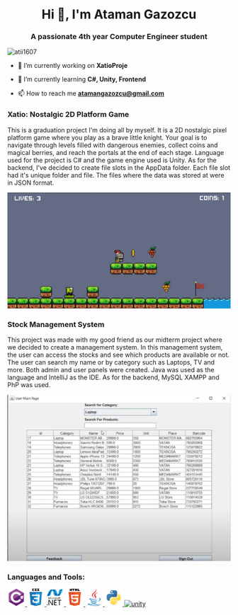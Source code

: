 <h1 align="center">Hi 👋, I'm Ataman Gazozcu</h1>
<h3 align="center">A passionate 4th year Computer Engineer student</h3>

<p align="left"> <img src="https://komarev.com/ghpvc/?username=atii1607&label=Profile%20views&color=0e75b6&style=flat" alt="atii1607" /> </p>

- 🔭 I’m currently working on **XatioProje**

- 🌱 I’m currently learning **C#, Unity, Frontend**

- 📫 How to reach me **atamangazozcu@gmail.com**

<h3 align="left"> Xatio: Nostalgic 2D Platform Game</h3>
<p>This is a graduation project I'm doing all by myself. It is a 2D nostalgic pixel platform game where you play as a brave little knight. Your goal is to navigate through levels filled with dangerous enemies, collect coins and magical berries, and reach the portals at the end of each stage. Language used for the project is C# and the game engine used is Unity. As for the backend, I've decided to create file slots in the AppData folder. Each file slot had it's unique folder and file. The files where the data was stored at were in JSON format.</p>

<img src="Ekran görüntüsü 2025-04-22 143520.png" alt="Knight Game Screenshot" width="600"/>

<h3 align="left"> Stock Management System </h3>
<p>This project was made with my good friend as our midterm project where we decided to create a management system. In this management system, the user can access the stocks and see which products are available or not. The user can search my name or by category such as Laptops, TV and more. Both admin and user panels were created. Java was used as the language and IntelliJ as the IDE. As for the backend, MySQL XAMPP and PhP was used.  </p>

<img src="Ekran görüntüsü 2025-04-22 143653.png" alt="Stock Management Screenshot" width="600"/>


<h3 align="left">Languages and Tools:</h3>
<p align="left"> <a href="https://www.w3schools.com/cs/" target="_blank" rel="noreferrer"> <img src="https://raw.githubusercontent.com/devicons/devicon/master/icons/csharp/csharp-original.svg" alt="csharp" width="40" height="40"/> </a> <a href="https://www.w3schools.com/css/" target="_blank" rel="noreferrer"> <img src="https://raw.githubusercontent.com/devicons/devicon/master/icons/css3/css3-original-wordmark.svg" alt="css3" width="40" height="40"/> </a> <a href="https://dotnet.microsoft.com/" target="_blank" rel="noreferrer"> <img src="https://raw.githubusercontent.com/devicons/devicon/master/icons/dot-net/dot-net-original-wordmark.svg" alt="dotnet" width="40" height="40"/> </a> <a href="https://www.w3.org/html/" target="_blank" rel="noreferrer"> <img src="https://raw.githubusercontent.com/devicons/devicon/master/icons/html5/html5-original-wordmark.svg" alt="html5" width="40" height="40"/> </a> <a href="https://www.java.com" target="_blank" rel="noreferrer"> <img src="https://raw.githubusercontent.com/devicons/devicon/master/icons/java/java-original.svg" alt="java" width="40" height="40"/> </a> <a href="https://www.python.org" target="_blank" rel="noreferrer"> <img src="https://raw.githubusercontent.com/devicons/devicon/master/icons/python/python-original.svg" alt="python" width="40" height="40"/> </a> <a href="https://unity.com/" target="_blank" rel="noreferrer"> <img src="https://www.vectorlogo.zone/logos/unity3d/unity3d-icon.svg" alt="unity" width="40" height="40"/> </a> </p>
